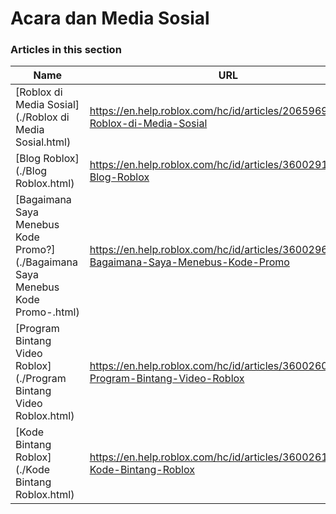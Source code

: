 # Acara dan Media Sosial  
### Articles in this section
Name|URL
-|-
[Roblox di Media Sosial](./Roblox di Media Sosial.html) |https://en.help.roblox.com/hc/id/articles/206596923-Roblox-di-Media-Sosial
[Blog Roblox](./Blog Roblox.html) |https://en.help.roblox.com/hc/id/articles/360029134331-Blog-Roblox
[Bagaimana Saya Menebus Kode Promo?](./Bagaimana Saya Menebus Kode Promo-.html) |https://en.help.roblox.com/hc/id/articles/360029650831-Bagaimana-Saya-Menebus-Kode-Promo
[Program Bintang Video Roblox](./Program Bintang Video Roblox.html) |https://en.help.roblox.com/hc/id/articles/360026092011-Program-Bintang-Video-Roblox
[Kode Bintang Roblox](./Kode Bintang Roblox.html) |https://en.help.roblox.com/hc/id/articles/360026181292-Kode-Bintang-Roblox